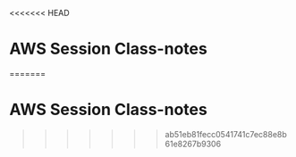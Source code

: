 <<<<<<< HEAD
# AWS Session Class-notes

=======
# AWS Session Class-notes

>>>>>>> ab51eb81fecc0541741c7ec88e8b61e8267b9306

